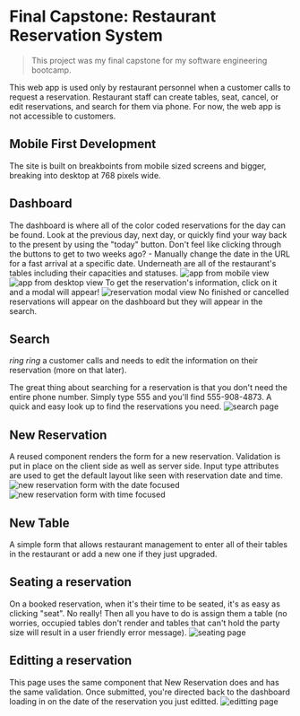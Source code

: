 # Final Capstone: Restaurant Reservation System

>This project was my final capstone for my software engineering bootcamp.

This web app is used only by restaurant personnel when a customer calls to request a reservation. Restaurant staff can create tables, seat, cancel, or edit reservations, and search for them via phone. For now, the web app is not accessible to customers. 

## Mobile First Development
The site is built on breakboints from mobile sized screens and bigger, breaking into desktop at 768 pixels wide.


## Dashboard
The dashboard is where all of the color coded reservations for the day can be found. Look at the previous day, next day, or quickly find your way back to the present by using the "today" button. Don't feel like clicking through the buttons to get to two weeks ago? - Manually change the date in the URL for a fast arrival at a specific date. Underneath are all of the restaurant's tables including their capacities and statuses.
![app from mobile view](/readme-imgs/mobile-first.png)
![app from desktop view](/readme-imgs/desktop.png)
To get the reservation's information, click on it and a modal will appear! 
![reservation modal view](/readme-imgs/res-modal.png)
No finished or cancelled reservations will appear on the dashboard but they will appear in the search.


## Search
*ring ring* a customer calls and needs to edit the information on their reservation (more on that later).

The great thing about searching for a reservation is that you don't need the entire phone number. Simply type 555 and you'll find 555-908-4873. A quick and easy look up to find the reservations you need.
![search page](/readme-imgs/search-page.png)

## New Reservation
A reused component renders the form for a new reservation. Validation is put in place on the client side as well as server side. Input type attributes are used to get the default layout like seen with reservation date and time.
![new reservation form with the date focused](/readme-imgs/new-res-date.png)
![new reservation form with time focused](/readme-imgs/new-res-time.png)


## New Table
A simple form that allows restaurant management to enter all of their tables in the restaurant or add a new one if they just upgraded.

## Seating a reservation
On a booked reservation, when it's their time to be seated, it's as easy as clicking "seat". No really! Then all you have to do is assign them a table (no worries, occupied tables don't render and tables that can't hold the party size will result in a user friendly error message).
![seating page](/readme-imgs/seat.png)


## Editting a reservation
This page uses the same component that New Reservation does and has the same validation. Once submitted, you're directed back to the dashboard loading in on the date of the reservation you just editted.
![editting page](/readme-imgs/edit.png)
